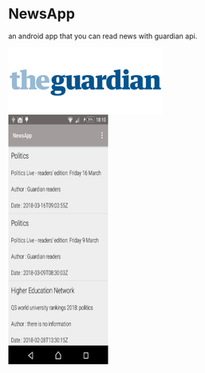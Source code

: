# NewsApp
an android app that you can read news with guardian api.<br/>
<p><img src="https://raw.githubusercontent.com/haliltprkk/NewsApp/master/images/guardian.png" align="left"/></p><br/>

<img src="https://raw.githubusercontent.com/haliltprkk/NewsApp/master/images/newsApp.png" width="200" height="500"/><br/>


